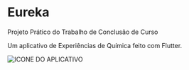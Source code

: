 # Eureka

Projeto Prático do Trabalho de Conclusão de Curso

Um aplicativo de Experiências de Química feito com Flutter.

![ICONE DO APLICATIVO](https://user-images.githubusercontent.com/82242345/140747026-03541eba-13a1-4351-bfef-98ec46274b62.png)
